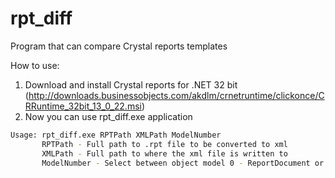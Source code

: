 # rpt_diff
Program that can compare Crystal reports templates

How to use:
1. Download and install Crystal reports for .NET 32 bit (http://downloads.businessobjects.com/akdlm/crnetruntime/clickonce/CRRuntime_32bit_13_0_22.msi)
2. Now you can use rpt_diff.exe application 

```bash
Usage: rpt_diff.exe RPTPath XMLPath ModelNumber
       RPTPath - Full path to .rpt file to be converted to xml
       XMLPath - Full path to where the xml file is written to
       ModelNumber - Select between object model 0 - ReportDocument or 1 (recomended)- ReportClientDocument
```
